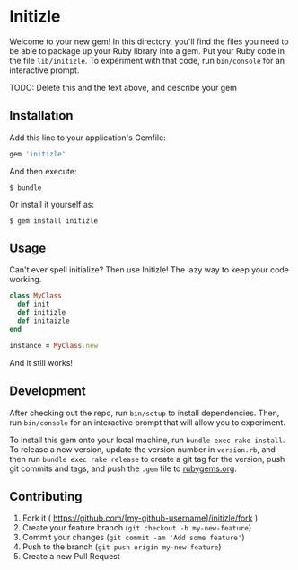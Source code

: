 # Initizle

Welcome to your new gem! In this directory, you'll find the files you need to be able to package up your Ruby library into a gem. Put your Ruby code in the file `lib/initizle`. To experiment with that code, run `bin/console` for an interactive prompt.

TODO: Delete this and the text above, and describe your gem

## Installation

Add this line to your application's Gemfile:

```ruby
gem 'initizle'
```

And then execute:

    $ bundle

Or install it yourself as:

    $ gem install initizle

## Usage

Can't ever spell initialize? Then use Initizle! The lazy way to keep your code working.

```ruby
class MyClass
  def init
  def initizle
  def initaizle
end

instance = MyClass.new
```

And it still works!

## Development

After checking out the repo, run `bin/setup` to install dependencies. Then, run `bin/console` for an interactive prompt that will allow you to experiment. 

To install this gem onto your local machine, run `bundle exec rake install`. To release a new version, update the version number in `version.rb`, and then run `bundle exec rake release` to create a git tag for the version, push git commits and tags, and push the `.gem` file to [rubygems.org](https://rubygems.org).

## Contributing

1. Fork it ( https://github.com/[my-github-username]/initizle/fork )
2. Create your feature branch (`git checkout -b my-new-feature`)
3. Commit your changes (`git commit -am 'Add some feature'`)
4. Push to the branch (`git push origin my-new-feature`)
5. Create a new Pull Request
